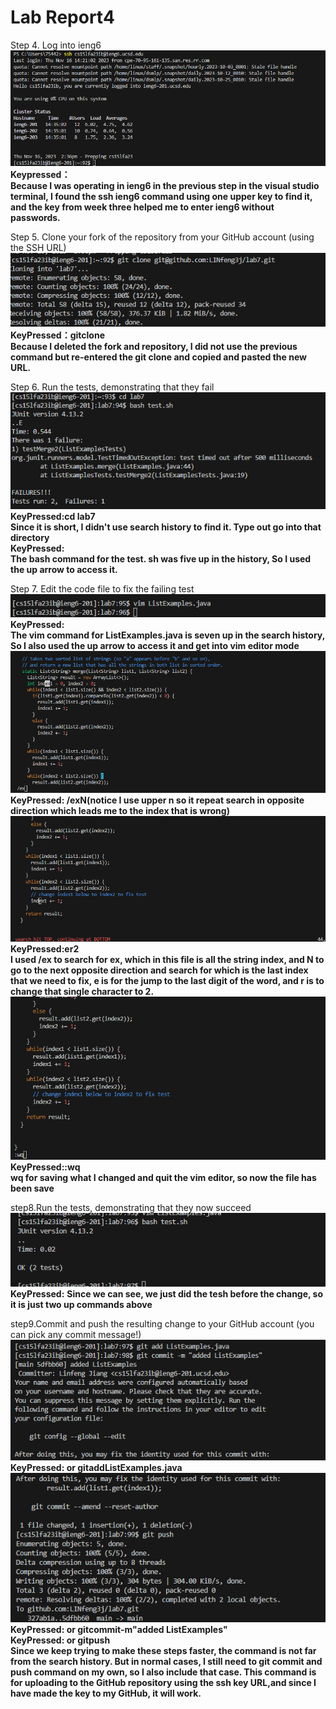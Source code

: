 # Lab Report4
Step 4. Log into ieng6 <br>
![Image](4.1.png) <br>
__Keypressed：<up><enter>__  <br>
__Because I was operating in ieng6 in the previous step in the visual studio terminal, I found the ssh ieng6 command using one upper key to find it, and the key from week three helped me to enter ieng6 without passwords.__ <br>

Step 5. Clone your fork of the repository from your GitHub account (using the SSH URL)<br>
![Image](4.2.png) <br>
__KeyPressed：git<space>clone<space><ctrl-v><enter>__  <br>
__Because I deleted the fork and repository, I did not use the previous command but re-entered the git clone and copied and pasted the new URL.__ <br>

Step 6. Run the tests, demonstrating that they fail <br>
![Image](4.15.png) <br>
__KeyPressed:cd <space> lab7__  <br>
__Since it is short, I didn't use search history to find it. Type out go into that directory__ <br>
__KeyPressed: <up><up><up><up><up><enter>__  <br>
__The bash command for the test. sh was five up in the history, So I used the up arrow to access it.__ <br>

Step 7. Edit the code file to fix the failing test <br>
![Image](4.5.png) <br>
__KeyPressed: <up><up><up><up><up><up><up><enter>__ <br>
__The vim command for ListExamples.java is seven up in the search history, So I also used the up arrow to access it and get into vim editor mode__ <br>
![Image](4.3.png) <br>
__KeyPressed: /ex<enter>N(notice I use upper n so it repeat search in opposite direction which leads me to the index that is wrong)__ <br>
![Image](4.4.png) <br>
__KeyPressed:er2__ <br>
__I used /ex to search for ex, which in this file is all the string index, and N to go to the next opposite direction and search for which is the last index that we need to fix, e is for the jump to the last digit of the word, and r is to change that single character to 2.__ <br>
![Image](4.45.png) <br>
__KeyPressed::wq<enter>__ <br>
__wq for saving what I changed and quit the vim editor, so now the file has been save__ <br>

step8.Run the tests, demonstrating that they now succeed
![Image](4.6.png) <br>
__KeyPressed:<up><up><enter>__
__Since we can see, we just did the tesh before the change, so it is just two up commands above__

step9.Commit and push the resulting change to your GitHub account (you can pick any commit message!)<br>
![Image](4.7.png) <br>
__KeyPressed:<up><up><up><up><up><enter> or git<space>add<space>ListExamples.java<enter>__ <br>
![Image](4.8.png) <br>
__KeyPressed:<up><up><up><up><up><enter> or git<space>commit<space>-m<space>"added ListExamples"<enter>__ <br>
__KeyPressed:<up><up><up><up><up><enter> or git<space>push<enter>__ <br>
__Since we keep trying to make these steps faster, the command is not far from the search history. But in normal cases, I still need to git commit and push command on my own, so I also include that case. This command is for uploading to the GitHub repository using the ssh key URL,and since I have made the key to my GitHub, it will work.__








